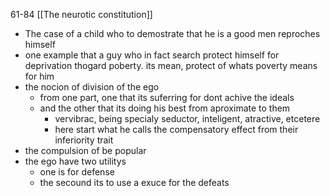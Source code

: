 61-84
[[The neurotic constitution]]

- The case of a child who to demostrate that he is a good men reproches himself
- one example that a guy who in fact search protect himself for deprivation thogard poberty. its mean, protect of whats poverty means for him
- the nocion of division of the ego
	- from one part, one that its suferring for dont achive the ideals
	- and the other that its doing his best from aproximate to them
		- vervibrac, being specialy seductor, inteligent, atractive, etcetere
		- here start what he calls the compensatory effect from their inferiority trait
- the compulsion of be popular
- the ego have two utilitys
	- one is for defense 
	- the secound its to use a exuce for the defeats